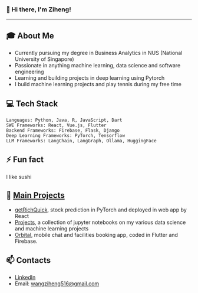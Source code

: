 ### 👋 Hi there, I'm Ziheng!
---

## 🎓 About Me
- Currently pursuing my degree in Business Analytics in NUS (National University of Singapore)
- Passionate in anything machine learning, data science and software engineering
- Learning and building projects in deep learning using Pytorch
- I build machine learning projects and play tennis during my free time

## 💻 Tech Stack
```text
Languages: Python, Java, R, JavaScript, Dart
SWE Frameworks: React, Vue.js, Flutter
Backend Frameworks: Firebase, Flask, Django
Deep Learning Frameworks: PyTorch, Tensorflow
LLM Frameworks: LangChain, LangGraph, Ollama, HuggingFace
```

## ⚡ Fun fact
I like sushi

## 💼 [Main Projects](https://github.com/lifrocszh/Projects)
- [getRichQuick](https://github.com/lifrocszh/getRichQuick), stock prediction in PyTorch and deployed in web app by React
- [Projects](https://github.com/lifrocszh/Projects), a collection of jupyter notebooks on my various data science and machine learning projects
- [Orbital](https://github.com/reidenong/2024-Orbital-6532), mobile chat and facilities booking app, coded in Flutter and Firebase. 


## 📫 Contacts
- [LinkedIn](https://www.linkedin.com/in/wangzh516/)
- Email: wangziheng516@gmail.com
